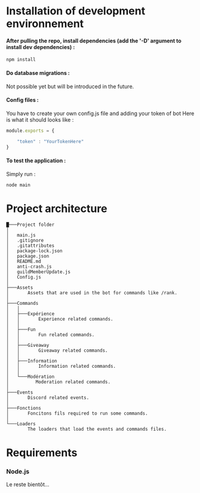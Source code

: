 # Installation of development environnement

#### After pulling the repo, install dependencies (add the '-D' argument to install dev dependencies) :

```
npm install
```

#### Do database migrations :

Not possible yet but will be introduced in the future.

#### Config files :

You have to create your own config.js file and adding your token of bot
Here is what it should looks like :
```javascript
module.exports = {

    "token" : "YourTokenHere"
}
```
#### To test the application :

Simply run :

```
node main
```

# Project architecture

```
█───Project folder
│
│   main.js
│   .gitignore
│   .gitattributes
│   package-lock.json
│   package.json
│   README.md
│   anti-crash.js
│   guildMemberUpdate.js
│   Config.js
│
├───Assets
│       Assets that are used in the bot for commands like /rank.
│
├───Commands
│   │
│   ├───Expérience
│   │       Experience related commands.
│   │   
│   ├───Fun
│   │       Fun related commands.
│   │   
│   ├───Giveaway       
│   │       Giveaway related commands.
│   │   
│   ├───Information       
│   │       Information related commands.
│   │    
│   └───Modération       
│          Moderation related commands.
│         
├───Events
│       Discord related events.       
│
├───Fonctions
│       Foncitons fils required to run some commands.
│
└───Loaders
        The loaders that load the events and commands files.

```

# Requirements

### Node.js

Le reste bientôt...
